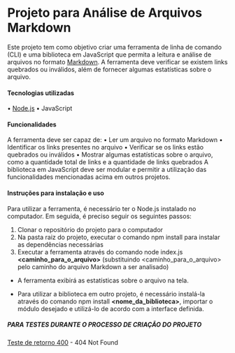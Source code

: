 # Projeto para Análise de Arquivos Markdown
Este projeto tem como objetivo criar uma ferramenta de linha de comando (CLI) e uma biblioteca em JavaScript que permita a leitura e análise de arquivos no formato [Markdown](https://pt.wikipedia.org/wiki/Markdown). A ferramenta deve verificar se existem links quebrados ou inválidos, além de fornecer algumas estatísticas sobre o arquivo.

#### Tecnologias utilizadas
•	[Node.js](https://nodejs.org/pt-br/)
•	JavaScript
#### Funcionalidades
A ferramenta deve ser capaz de:
•	Ler um arquivo no formato Markdown
•	Identificar os links presentes no arquivo
•	Verificar se os links estão quebrados ou inválidos
•	Mostrar algumas estatísticas sobre o arquivo, como a quantidade total de links e a quantidade de links quebrados
A biblioteca em JavaScript deve ser modular e permitir a utilização das funcionalidades mencionadas acima em outros projetos.
#### Instruções para instalação e uso
Para utilizar a ferramenta, é necessário ter o Node.js instalado no computador. Em seguida, é preciso seguir os seguintes passos:
1.	Clonar o repositório do projeto para o computador
2.	Na pasta raiz do projeto, executar o comando npm install para instalar as dependências necessárias
3.	Executar a ferramenta através do comando node index.js **<caminho_para_o_arquivo>** (substituindo <caminho_para_o_arquivo> pelo caminho do arquivo Markdown a ser analisado)

* A ferramenta exibirá as estatísticas sobre o arquivo na tela.

* Para utilizar a biblioteca em outro projeto, é necessário instalá-la através do comando npm install **<nome_da_biblioteca>**, importar o módulo desejado e utilizá-lo de acordo com a interface definida.


##### PARA TESTES DURANTE O PROCESSO DE CRIAÇÃO DO PROJETO
[Teste de retorno 400](https://google.com.br/uahsduahskd) - 404 Not Found
